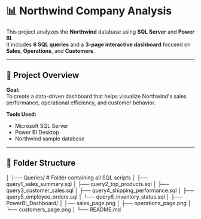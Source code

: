 # 📊 Northwind Company Analysis

This project analyzes the **Northwind** database using **SQL Server** and **Power BI**.  
It includes **6 SQL queries** and a **3-page interactive dashboard** focused on **Sales**, **Operations**, and **Customers**.

---

## 🧩 Project Overview

**Goal:**  
To create a data-driven dashboard that helps visualize Northwind's sales performance, operational efficiency, and customer behavior.

**Tools Used:**
- Microsoft SQL Server  
- Power BI Desktop  
- Northwind sample database  

---

## 📂 Folder Structure
│
├── Queries/ # Folder containing all SQL scripts
│ ├── query1_sales_summary.sql
│ ├── query2_top_products.sql
│ ├── query3_customer_sales.sql
│ ├── query4_shipping_performance.sql
│ ├── query5_employee_orders.sql
│ └── query6_inventory_status.sql
│
├── PowerBI_Dashboard/
│ │── sales_page.png
│ ├── operations_page.png
│ └── customers_page.png
│
└── README.md


